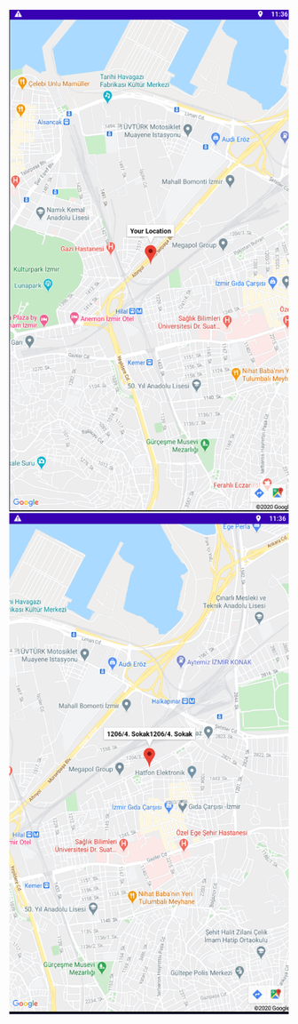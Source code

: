 ![Diet App](../assets/image/LocationFinderApp/Capture.PNG)
![Food](../assets/image/LocationFinderApp/Capture1.PNG)
